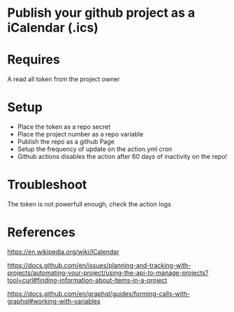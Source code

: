 # Publish your github project as a iCalendar (.ics)

# Requires
A read all token from the project owner  

# Setup
- Place the token as a repo secret  
- Place the project number as a repo variable  
- Publish the repo as a github Page  
- Setup the frequency of update on the action.yml cron
- Github actions disables the action after 60 days of inactivity on the repo!

# Troubleshoot
The token is not powerfull enough, check the action logs  

# References
https://en.wikipedia.org/wiki/ICalendar  

https://docs.github.com/en/issues/planning-and-tracking-with-projects/automating-your-project/using-the-api-to-manage-projects?tool=curl#finding-information-about-items-in-a-project

https://docs.github.com/en/graphql/guides/forming-calls-with-graphql#working-with-variables

